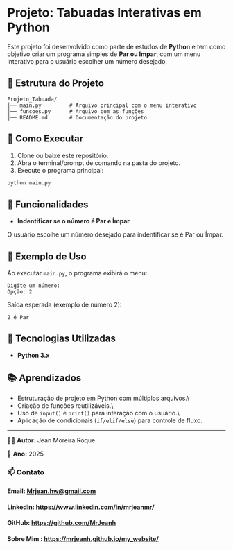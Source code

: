 # Projeto: Tabuadas Interativas em Python

Este projeto foi desenvolvido como parte de estudos de **Python** e tem
como objetivo criar um programa simples de **Par ou Impar**, com um menu interativo para o usuário escolher um número desejado.

## 📂 Estrutura do Projeto

    Projeto_Tabuada/
    │── main.py         # Arquivo principal com o menu interativo
    │── funcoes.py      # Arquivo com as funções
    │── README.md       # Documentação do projeto

## 🚀 Como Executar

1.  Clone ou baixe este repositório.
2.  Abra o terminal/prompt de comando na pasta do projeto.
3.  Execute o programa principal:

```bash
python main.py
```

## 📌 Funcionalidades

- **Indentificar se o número é Par e Ímpar**

O usuário escolhe um número desejado para indentificar se é Par ou Ímpar.

## 📖 Exemplo de Uso

Ao executar `main.py`, o programa exibirá o menu:

    Digite um número:
    Opção: 2

Saída esperada (exemplo de número 2):

    2 é Par

## 🔧 Tecnologias Utilizadas

- **Python 3.x**

## 📚 Aprendizados

- Estruturação de projeto em Python com múltiplos arquivos.\
- Criação de funções reutilizáveis.\
- Uso de `input()` e `print()` para interação com o usuário.\
- Aplicação de condicionais (`if/elif/else`) para controle de fluxo.

---

👨‍💻 **Autor:** Jean Moreira Roque

📅 **Ano:** 2025

### 📫 Contato

#### Email: Mrjean.hw@gmail.com

#### LinkedIn: https://www.linkedin.com/in/mrjeanmr/

#### GitHub: https://github.com/MrJeanh

#### Sobre Mim : https://mrjeanh.github.io/my_website/
